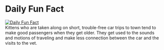 # Daily Fun Fact
[![Daily Fun Fact](https://github.com/huy2x/daily-fun-facts/actions/workflows/daily-fun-facts.yml/badge.svg)](https://github.com/huy2x/daily-fun-facts/actions/workflows/daily-fun-facts.yml)<br/>
Kittens who are taken along on short, trouble-free car trips to town tend to make good passengers when they get older. They get used to the sounds and motions of traveling and make less connection between the car and the visits to the vet.
